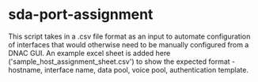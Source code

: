 # sda-port-assignment

This script takes in a .csv file format as an input to automate configuration of interfaces that would otherwise need to be manually configured from a DNAC GUI. An example excel sheet is added here ('sample_host_assignment_sheet.csv') to show the expected format - hostname, interface name, data pool, voice pool, authentication template.

